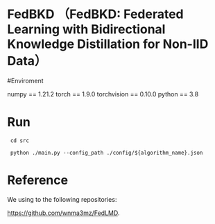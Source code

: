 # FedBKD （FedBKD: Federated Learning with Bidirectional Knowledge Distillation for Non-IID Data）

#Enviroment

numpy == 1.21.2
torch == 1.9.0
torchvision == 0.10.0
python == 3.8

# Run

```
 cd src

 python ./main.py --config_path ./config/${algorithm_name}.json

```

# Reference

We using to the following repositories:

https://github.com/wnma3mz/FedLMD.



